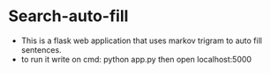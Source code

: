 # Search-auto-fill
- This is a flask web application that uses markov trigram to auto fill sentences.  
- to run it write on cmd: python app.py then open localhost:5000
